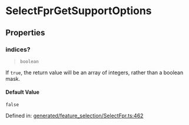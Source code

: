 # SelectFprGetSupportOptions

## Properties

### indices?

> `boolean`

If `true`, the return value will be an array of integers, rather than a boolean mask.

#### Default Value

`false`

Defined in:  [generated/feature\_selection/SelectFpr.ts:462](https://github.com/transitive-bullshit/scikit-learn-ts/blob/92ab806/packages/sklearn/src/generated/feature_selection/SelectFpr.ts#L462)
